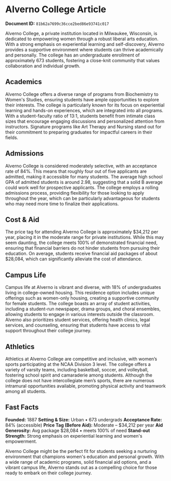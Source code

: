# Alverno College Article

**Document ID:** `81b62a7699c36cce2bed86e93741c017`

Alverno College, a private institution located in Milwaukee, Wisconsin, is dedicated to empowering women through a robust liberal arts education. With a strong emphasis on experiential learning and self-discovery, Alverno provides a supportive environment where students can thrive academically and personally. The college has an undergraduate enrollment of approximately 673 students, fostering a close-knit community that values collaboration and individual growth.

## Academics
Alverno College offers a diverse range of programs from Biochemistry to Women's Studies, ensuring students have ample opportunities to explore their interests. The college is particularly known for its focus on experiential learning and hands-on experiences, which are integrated into all programs. With a student-faculty ratio of 13:1, students benefit from intimate class sizes that encourage engaging discussions and personalized attention from instructors. Signature programs like Art Therapy and Nursing stand out for their commitment to preparing graduates for impactful careers in their fields.

## Admissions
Alverno College is considered moderately selective, with an acceptance rate of 84%. This means that roughly four out of five applicants are admitted, making it accessible for many students. The average high school GPA of admitted students is around 2.98, suggesting that a solid B average could work well for prospective applicants. The college employs a rolling admissions process, providing flexibility for those looking to apply throughout the year, which can be particularly advantageous for students who may need more time to finalize their applications.

## Cost & Aid
The price tag for attending Alverno College is approximately $34,212 per year, placing it in the moderate range for private institutions. While this may seem daunting, the college meets 100% of demonstrated financial need, ensuring that financial barriers do not hinder students from pursuing their education. On average, students receive financial aid packages of about $28,084, which can significantly alleviate the cost of attendance.

## Campus Life
Campus life at Alverno is vibrant and diverse, with 18% of undergraduates living in college-owned housing. This residence option includes unique offerings such as women-only housing, creating a supportive community for female students. The college boasts an array of student activities, including a student-run newspaper, drama groups, and choral ensembles, allowing students to engage in various interests outside the classroom. Alverno also prioritizes student services, offering health clinics, legal services, and counseling, ensuring that students have access to vital support throughout their college journey.

## Athletics
Athletics at Alverno College are competitive and inclusive, with women’s sports participating at the NCAA Division 3 level. The college offers a variety of varsity teams, including basketball, soccer, and volleyball, fostering school spirit and camaraderie among students. Although the college does not have intercollegiate men’s sports, there are numerous intramural opportunities available, promoting physical activity and teamwork among all students.

## Fast Facts
**Founded:** 1887
**Setting & Size:** Urban • 673 undergrads
**Acceptance Rate:** 84% (accessible)
**Price Tag (Before Aid):** Moderate – $34,212 per year
**Aid Generosity:** Avg package $28,084 • meets 100% of need
**Stand-out Strength:** Strong emphasis on experiential learning and women's empowerment.

Alverno College might be the perfect fit for students seeking a nurturing environment that champions women's education and personal growth. With a wide range of academic programs, solid financial aid options, and a vibrant campus life, Alverno stands out as a compelling choice for those ready to embark on their college journey.
